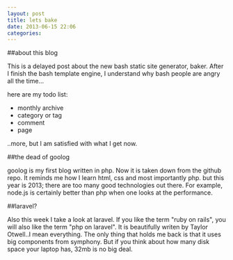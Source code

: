 ```yaml
---
layout: post
title: lets bake
date: 2013-06-15 22:06
categories:
---
```

##about this blog

This is a delayed post about the new bash static site generator, baker. After I finish the bash template engine, I understand why bash people are angry all the time...

here are my todo list:

* monthly archive
* category or tag
* comment
* page

..more, but I am satisfied with what I get now.

##the dead of goolog

goolog is my first blog written in php. Now it is taken down from the github repo. It reminds me how I learn html, css and most importantly php. but this year is 2013; there are too many good technologies out there. For example, node.js is certainly better than php when one looks at the performance.

##laravel?

Also this week I take a look at laravel. If you like the term "ruby on rails", you will also like the term "php on laravel". It is beautifully writen by Taylor Otwell..I mean everything. The only thing that holds me back is that it uses big components from symphony. But if you think about how many disk space your laptop has, 32mb is no big deal.


